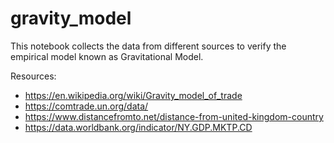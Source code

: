# gravity_model
This notebook collects the data from different sources to verify the empirical model known as Gravitational Model.

Resources:
- https://en.wikipedia.org/wiki/Gravity_model_of_trade
- https://comtrade.un.org/data/ 
- https://www.distancefromto.net/distance-from-united-kingdom-country
- https://data.worldbank.org/indicator/NY.GDP.MKTP.CD
